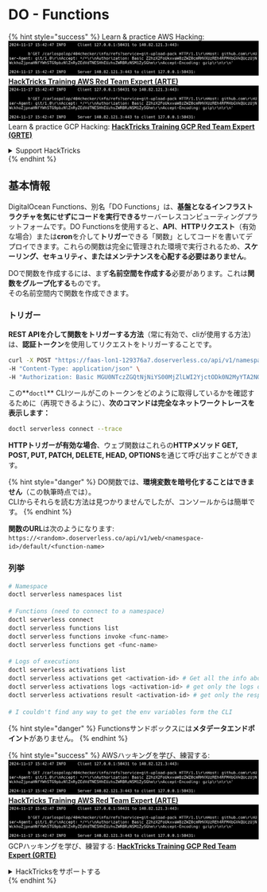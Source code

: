 # DO - Functions

{% hint style="success" %}
Learn & practice AWS Hacking:<img src="../../../.gitbook/assets/image (1).png" alt="" data-size="line">[**HackTricks Training AWS Red Team Expert (ARTE)**](https://training.hacktricks.xyz/courses/arte)<img src="../../../.gitbook/assets/image (1).png" alt="" data-size="line">\
Learn & practice GCP Hacking: <img src="../../../.gitbook/assets/image (2).png" alt="" data-size="line">[**HackTricks Training GCP Red Team Expert (GRTE)**<img src="../../../.gitbook/assets/image (2).png" alt="" data-size="line">](https://training.hacktricks.xyz/courses/grte)

<details>

<summary>Support HackTricks</summary>

* Check the [**subscription plans**](https://github.com/sponsors/carlospolop)!
* **Join the** 💬 [**Discord group**](https://discord.gg/hRep4RUj7f) or the [**telegram group**](https://t.me/peass) or **follow** us on **Twitter** 🐦 [**@hacktricks\_live**](https://twitter.com/hacktricks\_live)**.**
* **Share hacking tricks by submitting PRs to the** [**HackTricks**](https://github.com/carlospolop/hacktricks) and [**HackTricks Cloud**](https://github.com/carlospolop/hacktricks-cloud) github repos.

</details>
{% endhint %}

## 基本情報

DigitalOcean Functions、別名「DO Functions」は、**基盤となるインフラストラクチャを気にせずにコードを実行できる**サーバーレスコンピューティングプラットフォームです。DO Functionsを使用すると、**API**、**HTTPリクエスト**（有効な場合）または**cron**を介して**トリガー**できる「関数」としてコードを書いてデプロイできます。これらの関数は完全に管理された環境で実行されるため、**スケーリング、セキュリティ、またはメンテナンスを心配する必要はありません**。

DOで関数を作成するには、まず**名前空間を作成する**必要があります。これは**関数をグループ化する**ものです。\
その名前空間内で関数を作成できます。

### トリガー

**REST APIを介して関数をトリガーする方法**（常に有効で、cliが使用する方法）は、**認証トークン**を使用してリクエストをトリガーすることです。
```bash
curl -X POST "https://faas-lon1-129376a7.doserverless.co/api/v1/namespaces/fn-c100c012-65bf-4040-1230-2183764b7c23/actions/functionname?blocking=true&result=true" \
-H "Content-Type: application/json" \
-H "Authorization: Basic MGU0NTczZGQtNjNiYS00MjZlLWI2YjctODk0N2MyYTA2NGQ4OkhwVEllQ2t4djNZN2x6YjJiRmFGc1FERXBySVlWa1lEbUxtRE1aRTludXA1UUNlU2VpV0ZGNjNqWnVhYVdrTFg="
```
この**`doctl`** CLIツールがこのトークンをどのように取得しているかを確認するために（再現できるように）、**次のコマンドは完全なネットワークトレースを表示します：**
```bash
doctl serverless connect --trace
```
**HTTPトリガーが有効な場合**、ウェブ関数はこれらの**HTTPメソッド GET, POST, PUT, PATCH, DELETE, HEAD, OPTIONS**を通じて呼び出すことができます。

{% hint style="danger" %}
DO関数では、**環境変数を暗号化することはできません**（この執筆時点では）。\
CLIからそれらを読む方法は見つかりませんでしたが、コンソールからは簡単です。
{% endhint %}

**関数のURL**は次のようになります: `https://<random>.doserverless.co/api/v1/web/<namespace-id>/default/<function-name>`

### 列挙
```bash
# Namespace
doctl serverless namespaces list

# Functions (need to connect to a namespace)
doctl serverless connect
doctl serverless functions list
doctl serverless functions invoke <func-name>
doctl serverless functions get <func-name>

# Logs of executions
doctl serverless activations list
doctl serverless activations get <activation-id> # Get all the info about execution
doctl serverless activations logs <activation-id> # get only the logs of execution
doctl serverless activations result <activation-id> # get only the response result of execution

# I couldn't find any way to get the env variables form the CLI
```
{% hint style="danger" %}
Functionsサンドボックスには**メタデータエンドポイント**がありません。
{% endhint %}

{% hint style="success" %}
AWSハッキングを学び、練習する:<img src="../../../.gitbook/assets/image (1).png" alt="" data-size="line">[**HackTricks Training AWS Red Team Expert (ARTE)**](https://training.hacktricks.xyz/courses/arte)<img src="../../../.gitbook/assets/image (1).png" alt="" data-size="line">\
GCPハッキングを学び、練習する: <img src="../../../.gitbook/assets/image (2).png" alt="" data-size="line">[**HackTricks Training GCP Red Team Expert (GRTE)**<img src="../../../.gitbook/assets/image (2).png" alt="" data-size="line">](https://training.hacktricks.xyz/courses/grte)

<details>

<summary>HackTricksをサポートする</summary>

* [**サブスクリプションプラン**](https://github.com/sponsors/carlospolop)を確認してください！
* **💬 [**Discordグループ**](https://discord.gg/hRep4RUj7f)または[**Telegramグループ**](https://t.me/peass)に参加するか、**Twitter** 🐦 [**@hacktricks\_live**](https://twitter.com/hacktricks\_live)**をフォローしてください。**
* **[**HackTricks**](https://github.com/carlospolop/hacktricks)および[**HackTricks Cloud**](https://github.com/carlospolop/hacktricks-cloud)のGitHubリポジトリにPRを提出してハッキングトリックを共有してください。**

</details>
{% endhint %}
